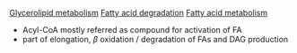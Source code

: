 [Glycerolipid metabolism](https://www.genome.jp/pathway/map00561+C00173)
[Fatty acid degradation](https://www.genome.jp/pathway/map00071)
[Fatty acid metabolism](https://www.genome.jp/pathway/map01212+M00086)

- Acyl-CoA mostly referred as compound for activation of FA 
- part of elongation, $\beta$ oxidation / degradation of FAs and DAG production 